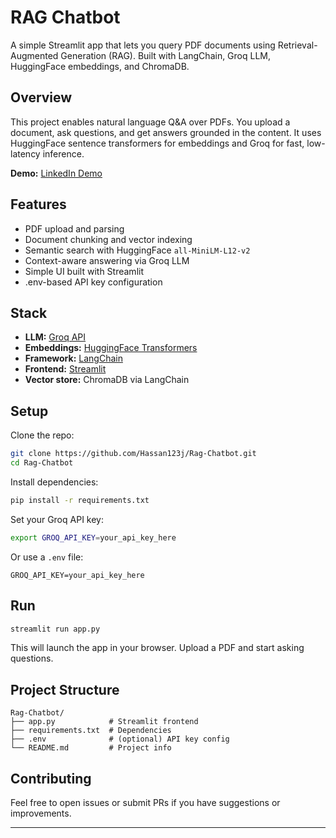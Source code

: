 # RAG Chatbot

A simple Streamlit app that lets you query PDF documents using Retrieval-Augmented Generation (RAG). Built with LangChain, Groq LLM, HuggingFace embeddings, and ChromaDB.

## Overview

This project enables natural language Q\&A over PDFs. You upload a document, ask questions, and get answers grounded in the content. It uses HuggingFace sentence transformers for embeddings and Groq for fast, low-latency inference.

**Demo:** [LinkedIn Demo](https://shorturl.at/ClGdo)

## Features

* PDF upload and parsing
* Document chunking and vector indexing
* Semantic search with HuggingFace `all-MiniLM-L12-v2`
* Context-aware answering via Groq LLM
* Simple UI built with Streamlit
* .env-based API key configuration

## Stack

* **LLM:** [Groq API](https://console.groq.com)
* **Embeddings:** [HuggingFace Transformers](https://huggingface.co/sentence-transformers/all-MiniLM-L12-v2)
* **Framework:** [LangChain](https://www.langchain.com)
* **Frontend:** [Streamlit](https://streamlit.io)
* **Vector store:** ChromaDB via LangChain

## Setup

Clone the repo:

```bash
git clone https://github.com/Hassan123j/Rag-Chatbot.git
cd Rag-Chatbot
```

Install dependencies:

```bash
pip install -r requirements.txt
```

Set your Groq API key:

```bash
export GROQ_API_KEY=your_api_key_here
```

Or use a `.env` file:

```env
GROQ_API_KEY=your_api_key_here
```

## Run

```bash
streamlit run app.py
```

This will launch the app in your browser. Upload a PDF and start asking questions.

## Project Structure

```
Rag-Chatbot/
├── app.py            # Streamlit frontend
├── requirements.txt  # Dependencies
├── .env              # (optional) API key config
└── README.md         # Project info
```

## Contributing

Feel free to open issues or submit PRs if you have suggestions or improvements.

---

